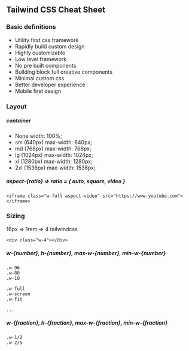 ## Tailwind CSS Cheat Sheet

### Basic definitions
- Utility first css framework
- Rapidly build custom design
- Highly customizable
- Low level framework
- No pre built components
- Building block full creative components
- Minimal custom css
- Better developer experience
- Mobile first design

### Layout
##### container 
- None	width: 100%;
- sm (640px)	max-width: 640px;
- md (768px)	max-width: 768px;
- lg (1024px)	max-width: 1024px;
- xl (1280px)	max-width: 1280px;
- 2xl (1536px)	max-width: 1536px;


##### aspect-{ratio}  => ratio = { auto, square, video }
```
<iframe class="w-full aspect-video" src="https://www.youtube.com"></iframe>
```

### Sizing
16px => 1rem => 4 tailwindcss
```
<div class="w-4"></div>
```
##### w-{number}, h-{number}, max-w-{number}, min-w-{number}
```
.w-96
.w-80
.w-10

.w-full
.w-screen
.w-fit

...
```
##### w-{fraction}, h-{fraction}, max-w-{fraction}, min-w-{fraction}
```
.w-1/2
.w-2/5
```
